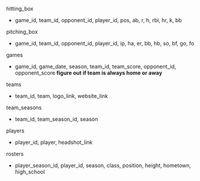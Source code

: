 hitting_box
- game_id, team_id, opponent_id, player_id, pos, ab, r, h, rbi, hr, k, bb

pitching_box
- game_id, team_id, opponent_id, player_id, ip, ha, er, bb, hb, so, bf, go, fo

games
- game_id, game_date, season, team_id, team_score, opponent_id, opponent_score
**figure out if team is always home or away**

teams
- team_id, team, logo_link, website_link

team_seasons
- team_id, team_season_id, season

players
- player_id, player, headshot_link

rosters
- player_season_id, player_id, season, class, position, height, hometown, high_school
